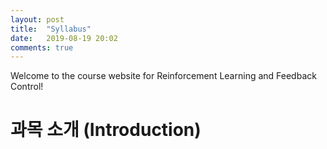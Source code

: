 ```yaml
---
layout: post
title:  "Syllabus"
date:   2019-08-19 20:02
comments: true
---
```

Welcome to the course website for Reinforcement Learning and Feedback Control!

# 과목 소개 (Introduction)
